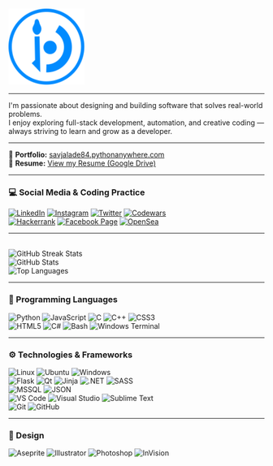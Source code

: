 
<br>
<!-- 🌸 HEADER / LOGO -->
<p >
  <a href="https://savjaylade84.github.io/Jisun.github.io/">
    <img src="https://github.com/savjaylade84/savjaylade84/raw/main/images/jisun.svg" width="150" height="150" alt="Jisun Logo">
  </a>
</p>

---

I'm passionate about designing and building software that solves real-world problems.  
I enjoy exploring full-stack development, automation, and creative coding — always striving to learn and grow as a developer.

---

<!-- 🌸 LINKS -->
🎨 **Portfolio:** [savjalade84.pythonanywhere.com](https://savjalade84.pythonanywhere.com/)
<br>
📄 **Resume:** [View my Resume (Google Drive)](https://drive.google.com/file/d/1h6D_C8-KVDu13i73hI5CINqgVSidcVbp/view?usp=sharing)

---

### 💻 Social Media & Coding Practice

[![LinkedIn](https://img.shields.io/badge/LinkedIn-0077B5?style=for-the-badge&logo=linkedin&logoColor=white)](https://www.linkedin.com/in/john-jayson-de-leon-73532818b/)
[![Instagram](https://img.shields.io/badge/Instagram-%23E4405F.svg?style=for-the-badge&logo=Instagram&logoColor=white)](https://www.instagram.com/savjaylade84/)
[![Twitter](https://img.shields.io/twitter/follow/Johnjaysonbdel1?style=for-the-badge&logo=X&logoColor=white&color=%231DA1F2)](https://www.twitter.com/Johnjaysonbdel1)
[![Codewars](https://img.shields.io/badge/Codewars-B1361E?style=for-the-badge&logo=Codewars&logoColor=white)](https://www.codewars.com/users/savjaylade84)
<br>
[![Hackerrank](https://img.shields.io/badge/Hackerrank-2EC866?style=for-the-badge&logo=HackerRank&logoColor=white)](https://hackerrank.com/savjaylade84)
[![Facebook Page](https://img.shields.io/badge/Facebook_Page-%231877F2.svg?style=for-the-badge&logo=Facebook&logoColor=white)](https://facebook.com/Jisun-102294825339373)
[![OpenSea](https://img.shields.io/badge/OpenSea-%232081E2.svg?style=for-the-badge&logo=opensea&logoColor=white)](https://opensea.io/savjaylade/)

---

<!-- 🌸 GITHUB STATS -->
<br>

  <img src="https://github-readme-streak-stats.herokuapp.com/?user=savjaylade84&theme=dark&background=3B2146&ring=0891b2&fire=0891b2&currStreakNum=ffffff&currStreakLabel=ffffff&sideNums=ffffff&sideLabels=ffffff&dates=ffffff&card_width=500?_refresh=true" alt="GitHub Streak Stats">
  <br>
  <img src="https://github-readme-stats.vercel.app/api?username=savjaylade84&theme=dark&bg_color=3B2146&title_color=ffffff&text_color=ffffff&show_icons=true&card_width=500?_refresh=true" alt="GitHub Stats">
  <br>
  <img src="https://github-readme-stats.vercel.app/api/top-langs/?username=savjaylade84&layout=compact&theme=dark&bg_color=3B2146&title_color=ffffff&text_color=ffffff&card_width=500?_refresh=true" alt="Top Languages">

---

<!-- 🌸 PROGRAMMING LANGUAGES -->
### 🧠 Programming Languages

![Python](https://img.shields.io/badge/python-3670A0?style=for-the-badge&logo=python&logoColor=ffdd54)
![JavaScript](https://img.shields.io/badge/javascript-%23323330.svg?style=for-the-badge&logo=javascript&logoColor=%23F7DF1E)
![C](https://img.shields.io/badge/c-%2300599C.svg?style=for-the-badge&logo=c&logoColor=white)
![C++](https://img.shields.io/badge/c++-%2300599C.svg?style=for-the-badge&logo=c%2B%2B&logoColor=white)
![CSS3](https://img.shields.io/badge/css3-%231572B6.svg?style=for-the-badge&logo=css3&logoColor=white)
<br>
![HTML5](https://img.shields.io/badge/html5-%23E34F26.svg?style=for-the-badge&logo=html5&logoColor=white)
![C#](https://img.shields.io/badge/c%23-%23239120.svg?style=for-the-badge&logo=c-sharp&logoColor=white)
![Bash](https://img.shields.io/badge/Bash-%23121011.svg?style=for-the-badge&logo=gnu-bash&logoColor=white)
![Windows Terminal](https://img.shields.io/badge/Windows%20Terminal-%234D4D4D.svg?style=for-the-badge&logo=windows-terminal&logoColor=white)

---

<!-- 🌸 TECHNOLOGIES & FRAMEWORKS -->
### ⚙️ Technologies & Frameworks

![Linux](https://img.shields.io/badge/Linux-FCC624?style=for-the-badge&logo=linux&logoColor=black)
![Ubuntu](https://img.shields.io/badge/Ubuntu-E95420?style=for-the-badge&logo=ubuntu&logoColor=white)
![Windows](https://img.shields.io/badge/Windows-0078D6?style=for-the-badge&logo=windows&logoColor=white)
<br>
![Flask](https://img.shields.io/badge/flask-%23000.svg?style=for-the-badge&logo=flask&logoColor=white)
![Qt](https://img.shields.io/badge/Qt-%23217346.svg?style=for-the-badge&logo=Qt&logoColor=white)
![Jinja](https://img.shields.io/badge/jinja-white.svg?style=for-the-badge&logo=jinja&logoColor=black)
![.NET](https://img.shields.io/badge/.NET-5C2D91?style=for-the-badge&logo=.net&logoColor=white)
![SASS](https://img.shields.io/badge/SASS-hotpink.svg?style=for-the-badge&logo=SASS&logoColor=white)
<br>
![MSSQL](https://img.shields.io/badge/Microsoft%20SQL%20Server-CC2927?style=for-the-badge&logo=microsoft%20sql%20server&logoColor=white)
![JSON](https://img.shields.io/badge/JSON-%23000000.svg?style=for-the-badge&logo=json&logoColor=white)
<br>
![VS Code](https://img.shields.io/badge/Visual%20Studio%20Code-0078d7.svg?style=for-the-badge&logo=visual-studio-code&logoColor=white)
![Visual Studio](https://img.shields.io/badge/Visual%20Studio-5C2D91.svg?style=for-the-badge&logo=visual-studio&logoColor=white)
![Sublime Text](https://img.shields.io/badge/sublime_text-%23575757.svg?style=for-the-badge&logo=sublime-text&logoColor=important)
<br>
![Git](https://img.shields.io/badge/git-%23F05033.svg?style=for-the-badge&logo=git&logoColor=white)
![GitHub](https://img.shields.io/badge/github-%23121011.svg?style=for-the-badge&logo=github&logoColor=white)

---

<!-- 🌸 DESIGN -->
### 🎨 Design

![Aseprite](https://img.shields.io/badge/Aseprite-FFFFFF?style=for-the-badge&logo=Aseprite&logoColor=#7D929E)
![Illustrator](https://img.shields.io/badge/adobe%20illustrator-%23FF9A00.svg?style=for-the-badge&logo=adobe%20illustrator&logoColor=white)
![Photoshop](https://img.shields.io/badge/adobe%20photoshop-%2331A8FF.svg?style=for-the-badge&logo=adobe%20photoshop&logoColor=white)
![InVision](https://img.shields.io/badge/invision-FF3366?style=for-the-badge&logo=invision&logoColor=white)






